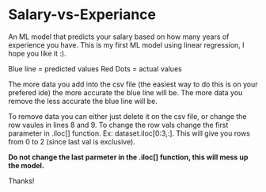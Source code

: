 # Salary-vs-Experiance
An ML model that predicts your salary based on how many years of experience you have. This is my first ML model using linear regression, I hope you like it :). 

Blue line = predicted values 
Red Dots = actual values

The more data you add into the csv file (the easiest way to do this is on your prefered ide) the more accurate the blue line will be. The more data you remove the less accurate the blue line will be. 

To remove data you can either just delete it on the csv file, or change the row vaules in lines 8 and 9. 
To change the row vals change the first parameter in .iloc[] function. Ex: dataset.iloc[0:3,:]. This will give you rows from 0 to 2 (since last val is exclusive).

**Do not change the last parmeter in the .iloc[] function, this will mess up the model.**

Thanks! 

